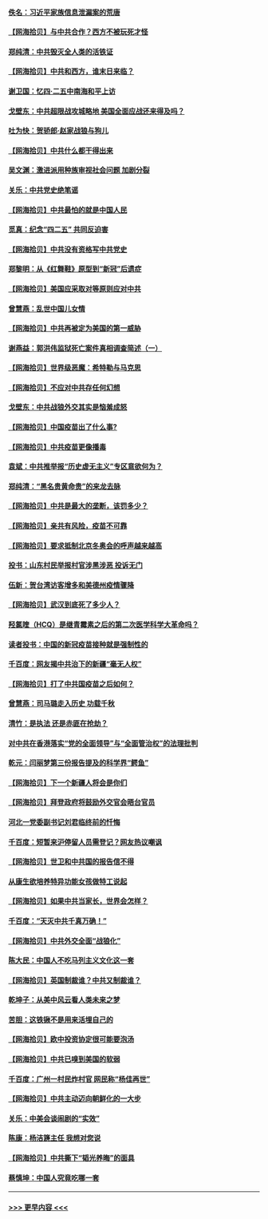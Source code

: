 #### [佚名：习近平家族信息泄漏案的荒唐](../pages/nsc993/n12904705.md?t=04261501) 
#### [【网海拾贝】与中共合作？西方不被玩死才怪](../pages/nsc993/n12903873.md?t=04261501) 
#### [郑纯清：中共毁灭全人类的活铁证](../pages/nsc993/n12903785.md?t=04261501) 
#### [【网海拾贝】中共和西方，谁末日来临？](../pages/nsc993/n12903482.md?t=04261501) 
#### [谢卫国：忆四‧二五中南海和平上访](../pages/nsc993/n12902192.md?t=04261501) 
#### [戈壁东：中共超限战攻城略地 美国全面应战还来得及吗？](../pages/nsc993/n12902297.md?t=04261501) 
#### [吐为快：贺骄郎‧赵家战狼与狗儿](../pages/nsc993/n12902280.md?t=04261501) 
#### [【网海拾贝】中共什么都干得出来](../pages/nsc993/n12897500.md?t=04261501) 
#### [吴文渊：激进派用种族审视社会问题 加剧分裂](../pages/nsc993/n12893881.md?t=04261501) 
#### [关乐：中共党史绝笔谣](../pages/nsc993/n12897270.md?t=04261501) 
#### [【网海拾贝】中共最怕的就是中国人民](../pages/nsc993/n12894705.md?t=04261501) 
#### [觅真：纪念“四二五” 共同反迫害](../pages/nsc993/n12894553.md?t=04261501) 
#### [【网海拾贝】中共没有资格写中共党史](../pages/nsc993/n12892231.md?t=04261501) 
#### [郑黎明：从《红舞鞋》原型到“新冠”后遗症](../pages/nsc993/n12890469.md?t=04261501) 
#### [【网海拾贝】美国应采取对等原则应对中共](../pages/nsc993/n12889176.md?t=04261501) 
#### [曾慧燕：乱世中国儿女情](../pages/nsc993/n12887931.md?t=04261501) 
#### [【网海拾贝】中共再被定为美国的第一威胁](../pages/nsc993/n12887580.md?t=04261501) 
#### [谢燕益：郭洪伟监狱死亡案件真相调查简述（一）](../pages/nsc993/n12885648.md?t=04261501) 
#### [【网海拾贝】世界级恶魔：希特勒与马克思](../pages/nsc993/n12884062.md?t=04261501) 
#### [【网海拾贝】不应对中共存任何幻想](../pages/nsc993/n12881460.md?t=04261501) 
#### [戈壁东：中共战狼外交其实是恼羞成怒](../pages/nsc993/n12880392.md?t=04261501) 
#### [【网海拾贝】中国疫苗出了什么事?](../pages/nsc993/n12879124.md?t=04261501) 
#### [【网海拾贝】中共疫苗更像播毒](../pages/nsc993/n12876631.md?t=04261501) 
#### [袁斌：中共推举报“历史虚无主义”专区意欲何为？](../pages/nsc993/n12876530.md?t=04261501) 
#### [郑纯清：“黑名贵黄命贵”的来龙去脉](../pages/nsc993/n12875589.md?t=04261501) 
#### [【网海拾贝】中共是最大的垄断，该罚多少？](../pages/nsc993/n12874006.md?t=04261501) 
#### [【网海拾贝】亲共有风险，疫苗不可靠](../pages/nsc993/n12872224.md?t=04261501) 
#### [【网海拾贝】要求抵制北京冬奥会的呼声越来越高](../pages/nsc993/n12868962.md?t=04261501) 
#### [投书：山东村民举报村官涉黑涉恶 投诉无门](../pages/nsc993/n12869726.md?t=04261501) 
#### [伍新：贺台湾访客增多和美德州疫情骤降](../pages/nsc993/n12865651.md?t=04261501) 
#### [【网海拾贝】武汉到底死了多少人？](../pages/nsc993/n12863707.md?t=04261501) 
#### [羟氯喹（HCQ）是继青霉素之后的第二次医学科学大革命吗？](../pages/nsc993/n12638564.md?t=04261501) 
#### [读者投书：中国的新冠疫苗接种就是强制性的](../pages/nsc993/n12859932.md?t=04261501) 
#### [千百度：网友揭中共治下的新疆“毫无人权”](../pages/nsc993/n12858385.md?t=04261501) 
#### [【网海拾贝】打了中共国疫苗之后如何？](../pages/nsc993/n12857866.md?t=04261501) 
#### [曾慧燕：司马璐走入历史 功载千秋](../pages/nsc993/n12856996.md?t=04261501) 
#### [清竹：是执法 还是赤匪在抢劫？](../pages/nsc993/n12856952.md?t=04261501) 
#### [对中共在香港落实“党的全面领导”与“全面管治权”的法理批判](../pages/nsc993/n12856929.md?t=04261501) 
#### [乾元：闫丽梦第三份报告提及的科学界“鳄鱼”](../pages/nsc993/n12855985.md?t=04261501) 
#### [【网海拾贝】下一个新疆人将会是你们](../pages/nsc993/n12855864.md?t=04261501) 
#### [【网海拾贝】拜登政府将鼓励外交官会晤台官员](../pages/nsc993/n12853615.md?t=04261501) 
#### [河北一党委副书记刘君临终前的忏悔](../pages/nsc993/n12849420.md?t=04261501) 
#### [千百度：短暂来沪停留人员需登记？网友热议嘲讽](../pages/nsc993/n12853497.md?t=04261501) 
#### [【网海拾贝】世卫和中共国的报告信不得](../pages/nsc993/n12850902.md?t=04261501) 
#### [从康生欲培养特异功能女孩做特工说起](../pages/nsc993/n12849289.md?t=04261501) 
#### [【网海拾贝】如果中共当家长，世界会怎样？](../pages/nsc993/n12848436.md?t=04261501) 
#### [千百度：“天灭中共千真万确！”](../pages/nsc993/n12845659.md?t=04261501) 
#### [【网海拾贝】中共外交全面“战狼化”](../pages/nsc993/n12845607.md?t=04261501) 
#### [陈大民：中国人不吃马列主义文化这一套](../pages/nsc993/n12842496.md?t=04261501) 
#### [【网海拾贝】英国制裁谁？中共又制裁谁？](../pages/nsc993/n12840909.md?t=04261501) 
#### [乾坤子：从美中风云看人类未来之梦](../pages/nsc993/n12840590.md?t=04261501) 
#### [苦胆：这铁锹不是用来活埋自己的](../pages/nsc993/n12839512.md?t=04261501) 
#### [【网海拾贝】欧中投资协定很可能要泡汤](../pages/nsc993/n12835122.md?t=04261501) 
#### [【网海拾贝】中共已嗅到美国的软弱](../pages/nsc993/n12832411.md?t=04261501) 
#### [千百度：广州一村民炸村官 网民称“杨佳再世”](../pages/nsc993/n12832380.md?t=04261501) 
#### [【网海拾贝】中共主动迈向朝鲜化的一大步](../pages/nsc993/n12829887.md?t=04261501) 
#### [关乐：中美会谈闹剧的“实效”](../pages/nsc993/n12826698.md?t=04261501) 
#### [陈康：杨洁篪主任  我想对您说](../pages/nsc993/n12826609.md?t=04261501) 
#### [【网海拾贝】中共撕下“韬光养晦”的面具](../pages/nsc993/n12826459.md?t=04261501) 
#### [蔡慎坤：中国人究竟吃哪一套](../pages/nsc993/n12826010.md?t=04261501) 

----
#### [ >>> 更早内容 <<< ](../indexes/nsc993-earlier.md)
